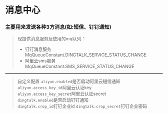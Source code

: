 # 消息中心
### 主要用来发送各种3方消息(如:短信、钉钉通知)
> 现提供消息服务及使用的mq队列：
> * 钉钉消息服务 MqQueueConstant.DINGTALK_SERVICE_STATUS_CHANGE   
> * 阿里云sms服务 MqQueueConstant.SMS_SERVICE_STATUS_CHANGE 
---
> 自定义配置
> `aliyun.enabled`是否启动阿里云短信通知  
> `aliyun.access_key_id`阿里云认证key  
> `aliyun.access_key_secret`阿里云认证secret  
> `dingtalk.enabled`是否启动钉钉通知  
> `dingtalk.crop_id`钉钉企业id 
> `dingtalk.crop_secret`钉钉企业密码  